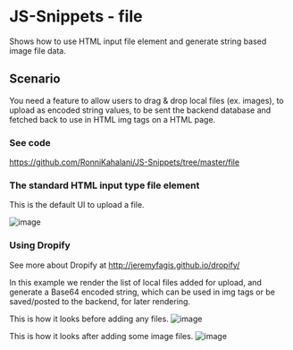 # JS-Snippets - file
Shows how to use HTML input file element and generate string based image file data.

## Scenario
You need a feature to allow users to drag & drop local files (ex. images), to upload as encoded string values, to be sent the backend database and fetched back to use in HTML img tags on a HTML page.

### See code
https://github.com/RonniKahalani/JS-Snippets/tree/master/file

### The standard HTML input type file element
This is the default UI to upload a file.

![image](https://user-images.githubusercontent.com/8819076/196126325-6c4fab22-a38c-4bdd-83a6-e217ecb06f2c.png)

### Using Dropify
See more about Dropify at http://jeremyfagis.github.io/dropify/

In this example we render the list of local files added for upload, and generate a Base64 encoded string, which can be used in img tags or be saved/posted to the backend, for later rendering.

This is how it looks before adding any files.
![image](https://user-images.githubusercontent.com/8819076/196125676-514c1751-b0aa-4376-ac32-e29b24678257.png)

This is how it looks after adding some image files.
![image](https://user-images.githubusercontent.com/8819076/196125064-bffde655-d7b7-4f15-951a-916efc75378e.png)

